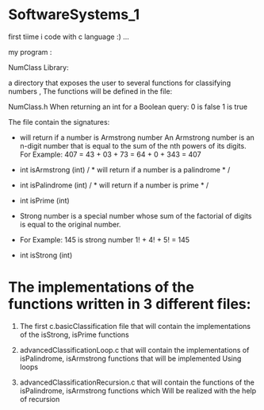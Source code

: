 # SoftwareSystems_1

first tiime i code with c language :) ...

my program :



NumClass Library:

a directory that exposes the user to several functions for classifying numbers , The functions will be defined in the file:

NumClass.h When returning an int for a Boolean query:
0 is false
1 is true
 
The file contain the signatures:

*   will return if a number is Armstrong number
An Armstrong number is an n-digit number that is equal to the sum of the nth powers of its digits.
For Example: 407 = 43 + 03 + 73 = 64 + 0 + 343 = 407

* int isArmstrong (int)
/ * will return if a number is a palindrome * /

* int isPalindrome (int)
/ * will return if a number is prime * /

* int isPrime (int)

* Strong number is a special number whose sum of the factorial of digits is equal to the original
number.

- For Example: 145 is strong number
1! + 4! + 5! = 145
*  int isStrong (int)


 # The implementations of the functions  written in 3 different files:
1. The first c.basicClassification file that will contain the implementations of the isStrong, isPrime functions

2. advancedClassificationLoop.c that will contain the implementations of isPalindrome, isArmstrong functions that will be implemented
Using loops

3. advancedClassificationRecursion.c that will contain the functions of the isPalindrome, isArmstrong functions which
Will be realized with the help of recursion

